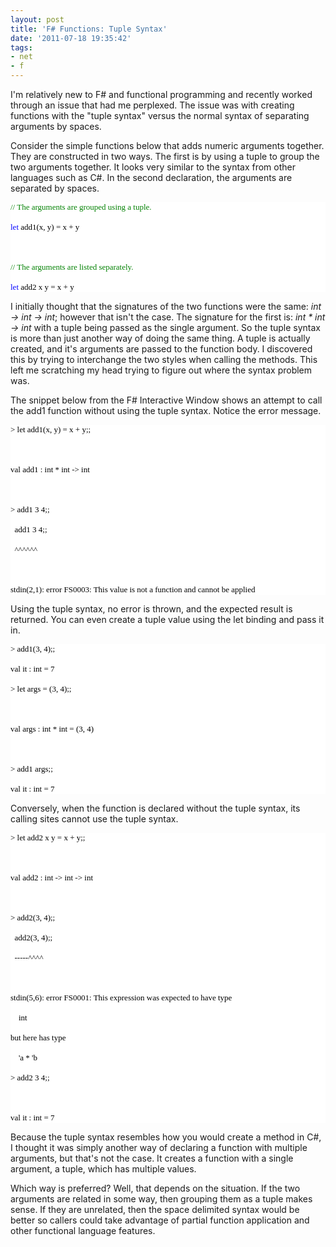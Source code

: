 ```yaml
---
layout: post
title: 'F# Functions: Tuple Syntax'
date: '2011-07-18 19:35:42'
tags:
- net
- f
---
```


I'm relatively new to F# and functional programming and recently worked through an issue that had me perplexed. The issue was with creating functions with the "tuple syntax" versus the normal syntax of separating arguments by spaces.



Consider the simple functions below that adds numeric arguments together. They are constructed in two ways. The first is by using a tuple to group the two arguments together. It looks very similar to the syntax from other languages such as C#. In the second declaration, the arguments are separated by spaces.

<pre style="font-family: consolas; background: white; color: black; font-size: 13px;"><span style="color: green;">// The arguments are grouped using a tuple.</span>

<span style="color: blue;">let</span> add1(x, y) = x + y



<span style="color: green;">// The arguments are listed separately.</span>

<span style="color: blue;">let</span> add2 x y = x + y</pre>

I initially thought that the signatures of the two functions were the same: <em>int -&gt; int -&gt; int</em>; however that isn't the case. The signature for the first is: <em>int * int -&gt; int</em> with a tuple being passed as the single argument. So the tuple syntax is more than just another way of doing the same thing. A tuple is actually created, and it's arguments are passed to the function body. I discovered this by trying to interchange the two styles when calling the methods. This left me scratching my head trying to figure out where the syntax problem was.



The snippet below from the F# Interactive Window shows an attempt to call the add1 function without using the tuple syntax. Notice the error message.

<pre style="font-family: consolas; background: white; color: black; font-size: 13px;">&gt; let add1(x, y) = x + y;;



val add1 : int * int -&gt; int



&gt; add1 3 4;;

  add1 3 4;;

  ^^^^^^



stdin(2,1): error FS0003: This value is not a function and cannot be applied</pre>

Using the tuple syntax, no error is thrown, and the expected result is returned. You can even create a tuple value using the let binding and pass it in.

<pre style="font-family: consolas; background: white; color: black; font-size: 13px;">&gt; add1(3, 4);; 

val it : int = 7

&gt; let args = (3, 4);;



val args : int * int = (3, 4)



&gt; add1 args;; 

val it : int = 7</pre>

Conversely, when the function is declared without the tuple syntax, its calling sites cannot use the tuple syntax.

<pre style="font-family: consolas; background: white; color: black; font-size: 13px;">&gt; let add2 x y = x + y;;



val add2 : int -&gt; int -&gt; int



&gt; add2(3, 4);;

  add2(3, 4);;

  -----^^^^



stdin(5,6): error FS0001: This expression was expected to have type

    int

but here has type

    'a * 'b

&gt; add2 3 4;; 



val it : int = 7</pre>

Because the tuple syntax resembles how you would create a method in C#, I thought it was simply another way of declaring a function with multiple arguments, but that's not the case. It creates a function with a single argument, a tuple, which has multiple values.



Which way is preferred? Well, that depends on the situation. If the two arguments are related in some way, then grouping them as a tuple makes sense. If they are unrelated, then the space delimited syntax would be better so callers could take advantage of partial function application and other functional language features.